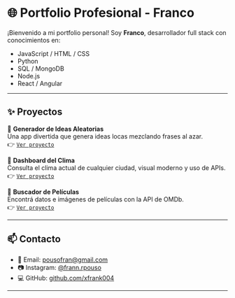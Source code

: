 # 🌐 Portfolio Profesional - Franco

¡Bienvenido a mi portfolio personal! Soy **Franco**, desarrollador full stack con conocimientos en:

- JavaScript / HTML / CSS
- Python
- SQL / MongoDB
- Node.js
- React / Angular

---

## ✨ Proyectos

🔹 **Generador de Ideas Aleatorias**  
Una app divertida que genera ideas locas mezclando frases al azar.  
👉 [`Ver proyecto`](https://xfrank004.github.io/portfolio/generador.html)

🔹 **Dashboard del Clima**  
Consulta el clima actual de cualquier ciudad, visual moderno y uso de APIs.  
👉 [`Ver proyecto`](https://xfrank004.github.io/portfolio/clima/clima.html)

🔹 **Buscador de Películas**  
Encontrá datos e imágenes de películas con la API de OMDb.  
👉 [`Ver proyecto`](https://xfrank004.github.io/portfolio/peliculas/peliculas.html)

---

## 📫 Contacto

- 📧 Email: [pousofran@gmail.com](pousofran@gmail.com)
- 📷 Instagram: [@frann.rpouso](https://www.instagram.com/frann.rpouso/)
- 💻 GitHub: [github.com/xfrank004](https://github.com/xFrank004)

---

